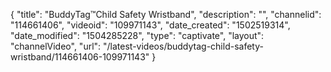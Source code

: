 {
    "title": "BuddyTag&trade;Child Safety Wristband",
    "description": "",
    "channelid": "114661406",
    "videoid": "109971143",
    "date_created": "1502519314",
    "date_modified": "1504285228",
    "type": "captivate",
    "layout": "channelVideo",
    "url": "\/latest-videos\/buddytag-child-safety-wristband\/114661406-109971143"
}